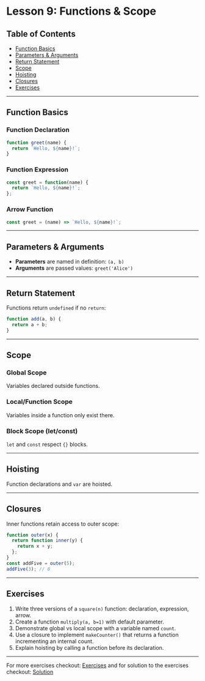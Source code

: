 
# Lesson 9: Functions & Scope

## Table of Contents

* [Function Basics](#function-basics)
* [Parameters & Arguments](#parameters--arguments)
* [Return Statement](#return-statement)
* [Scope](#scope)
* [Hoisting](#hoisting)
* [Closures](#closures)
* [Exercises](#exercises)

---

## Function Basics

### Function Declaration

```js
function greet(name) {
  return `Hello, ${name}!`;
}
````

### Function Expression

```js
const greet = function(name) {
  return `Hello, ${name}!`;
};
```

### Arrow Function

```js
const greet = (name) => `Hello, ${name}!`;
```

---

## Parameters & Arguments

* **Parameters** are named in definition: `(a, b)`
* **Arguments** are passed values: `greet('Alice')`

---

## Return Statement

Functions return `undefined` if no `return`:

```js
function add(a, b) {
  return a + b;
}
```

---

## Scope

### Global Scope

Variables declared outside functions.

### Local/Function Scope

Variables inside a function only exist there.

### Block Scope (let/const)

`let` and `const` respect `{}` blocks.

---

## Hoisting

Function declarations and `var` are hoisted.

---

## Closures

Inner functions retain access to outer scope:

```js
function outer(x) {
  return function inner(y) {
    return x + y;
  };
}
const addFive = outer(5);
addFive(3); // 8
```

---

## Exercises

1. Write three versions of a `square(n)` function: declaration, expression, arrow.
2. Create a function `multiply(a, b=1)` with default parameter.
3. Demonstrate global vs local scope with a variable named `count`.
4. Use a closure to implement `makeCounter()` that returns a function incrementing an internal count.
5. Explain hoisting by calling a function before its declaration.

---

For more exercises checkout: [Exercises](./Exercises.txt) and for solution to the exercises checkout: [Solution](./solution.js)
